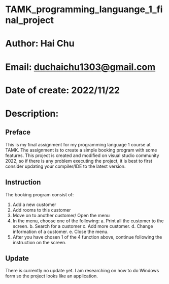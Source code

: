 # TAMK_programming_languange_1_final_project
# Author: Hai Chu
# Email: duchaichu1303@gmail.com
# Date of create: 2022/11/22
# Description:


## Preface
This is my final assignment for my programming language 1 course at TAMK. 
The assignment is to create a simple booking program with some features.
This project is created and modified on visual studio community 2022, so if there is any problem executing the project, it is best to first consider updating your compiler/IDE to the latest version.


## Instruction
The booking program consist of:
  1. Add a new customer
  2. Add rooms to this customer
  3. Move on to another customer/ Open the menu
  4. In the menu, choose one of the following:
    a. Print all the customer to the screen.
    b. Search for a customer
    c. Add more customer.
    d. Change information of a customer.
    e. Close the menu.
  5. After you have chosen 1 of the 4 function above, continue following the instruction on the screen.


## Update
There is currently no update yet. I am researching on how to do Windows form so the project looks like an application.
